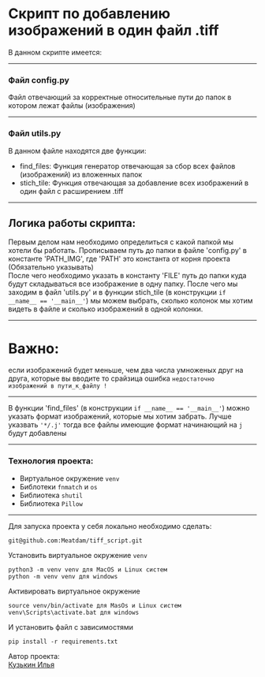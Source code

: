 # Скрипт по добавлению изображений в один файл .tiff
В данном скрипте имеется:
_____
### Файл config.py
Файл отвечающий за корректные относительные пути до папок в котором лежат файлы (изображения)
_____
### Файл utils.py
В данном файле находятся две функции:
- find_files: Функция генератор отвечающая за сбор всех файлов (изображений) из вложенных папок
- stich_tile: Функция отвечающая за добавление всех изображений в один файл с расширением .tiff
_____
## Логика работы скрипта:
Первым делом нам необходимо определиться с какой папкой мы хотели бы работать. Прописываем путь до папки в файле 'config.py' в константе 'PATH_IMG', где 'PATH' это константа от корня проекта (Обязательно указывать)<br>
После чего необходимо указать в константу 'FILE' путь до папки куда будут складываться все изображение в одну папку. 
После чего мы заходим в файл 'utils.py' и в функции stich_tile (в конструкции `if __name__ == '__main__'`) мы можем выбрать, сколько колонок мы хотим  видеть в файле и сколько изображений в одной колонки. <br>
_____
# Важно: 
если изображений будет меньше, чем два числа умноженых друг на друга, которые вы вводите то срайзица ошибка `недостаточно изображений в пути_к_файлу !`
_____
В функции 'find_files' (в конструкции `if __name__ == '__main__'`) можно указать формат изображений, которые мы хотим забрать. Лучше указвать `'*/.j'` тогда все файлы имеющие формат начинающий на `j` будут добавлены
_____
### Технология проекта:
- Виртуальное окружение `venv`
- Библотеки `fnmatch` и `os`
- Библиотека `shutil`
- Библиотека `Pillow`
_____
Для запуска проекта у себя локально необходимо сделать: 
```
git@github.com:Meatdam/tiff_script.git
```
Установить виртуальное окружение `venv`
```
python3 -m venv venv для MacOS и Linux систем
python -m venv venv для windows
```
Активировать виртуальное окружение
```
source venv/bin/activate для MasOs и Linux систем
venv\Scripts\activate.bat для windows
```
И установить файл с зависимостями
```
pip install -r requirements.txt
```

Автор проекта:<br>
[Кузькин Илья](https://github.com/Meatdam)
